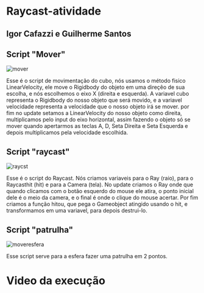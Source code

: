 # Raycast-atividade
## Igor Cafazzi e Guilherme Santos

## Script "Mover"

![mover](https://github.com/user-attachments/assets/d1f5c345-6698-415e-b05b-3cba55ccc9e9)


Esse é o script de movimentação do cubo, nós usamos o método fisico LinearVelocity, ele move o Rigidbody do objeto em uma direçêo de sua escolha, e nós escolhemos o eixo X (direita e esquerda).
A variavel cubo representa o Rigidbody do nosso objeto que será movido, e a variavel velocidade representa a velocidade que o nosso objeto irá se mover.
por fim no update setamos a LinearVelocity do nosso objeto como direita, multiplicamos pelo input do eixo horizontal, assim fazendo o objeto só se mover quando apertarmos as teclas A, D, Seta Direita e Seta Esquerda e depois multiplicamos pela velocidade escolhida.

## Script "raycast"

![raycst](https://github.com/user-attachments/assets/81d71356-14ce-44a9-b383-68a1b26d853a)

Esse é o script do Raycast. Nós criamos variaveis para o Ray (raio), para o Raycasthit (hit) e para a Camera (tela).
No update criamos o Ray onde que quando clicamos com o botão esquerdo do mouse ele atira, o ponto inicial dele é o meio da camera, e o final é onde o clique do mouse acertar.
Por fim criamos a função hitou, que pega o Gameobject atingido usando o hit, e transformamos em uma variavel, para depois destrui-lo.

## Script "patrulha"

![moveresfera](https://github.com/user-attachments/assets/86956393-75fb-4647-9005-035800953eeb)

Esse script serve para a esfera fazer uma patrulha em 2 pontos.



# Video da execução

